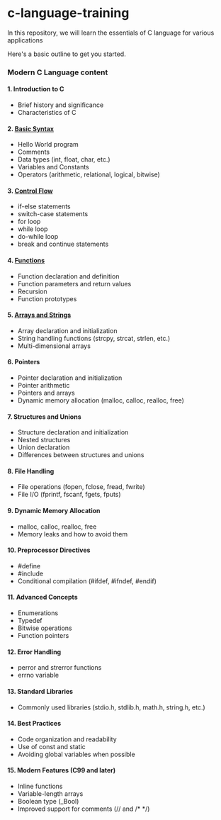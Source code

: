 # c-language-training
In this repository, we will learn the essentials of C language for various applications

Here's a basic outline to get you started.

### Modern C Language content

#### 1. **Introduction to C**
   - Brief history and significance
   - Characteristics of C

#### 2. [Basic Syntax](https://github.com/p00uya/c-language-training/blob/main/BasicSyntax.c)
   - Hello World program
   - Comments
   - Data types (int, float, char, etc.)
   - Variables and Constants
   - Operators (arithmetic, relational, logical, bitwise)

#### 3. [Control Flow](https://github.com/p00uya/c-language-training/blob/main/Loops.c)
   - if-else statements
   - switch-case statements
   - for loop
   - while loop
   - do-while loop
   - break and continue statements

#### 4. [Functions](https://github.com/p00uya/c-language-training/blob/main/function.c)
   - Function declaration and definition
   - Function parameters and return values
   - Recursion
   - Function prototypes

#### 5. [Arrays and Strings](https://github.com/p00uya/c-language-training/blob/main/Array%26Str.c)
   - Array declaration and initialization
   - String handling functions (strcpy, strcat, strlen, etc.)
   - Multi-dimensional arrays

#### 6. **Pointers**
   - Pointer declaration and initialization
   - Pointer arithmetic
   - Pointers and arrays
   - Dynamic memory allocation (malloc, calloc, realloc, free)

#### 7. **Structures and Unions**
   - Structure declaration and initialization
   - Nested structures
   - Union declaration
   - Differences between structures and unions

#### 8. **File Handling**
   - File operations (fopen, fclose, fread, fwrite)
   - File I/O (fprintf, fscanf, fgets, fputs)

#### 9. **Dynamic Memory Allocation**
   - malloc, calloc, realloc, free
   - Memory leaks and how to avoid them

#### 10. **Preprocessor Directives**
   - #define
   - #include
   - Conditional compilation (#ifdef, #ifndef, #endif)

#### 11. **Advanced Concepts**
   - Enumerations
   - Typedef
   - Bitwise operations
   - Function pointers

#### 12. **Error Handling**
   - perror and strerror functions
   - errno variable

#### 13. **Standard Libraries**
   - Commonly used libraries (stdio.h, stdlib.h, math.h, string.h, etc.)

#### 14. **Best Practices**
   - Code organization and readability
   - Use of const and static
   - Avoiding global variables when possible

#### 15. **Modern Features (C99 and later)**
   - Inline functions
   - Variable-length arrays
   - Boolean type (_Bool)
   - Improved support for comments (// and /* */)


